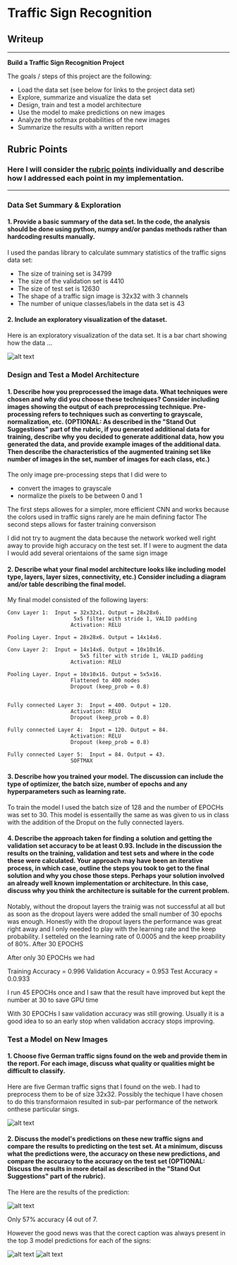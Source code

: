 # **Traffic Sign Recognition** 

## Writeup

---

**Build a Traffic Sign Recognition Project**

The goals / steps of this project are the following:
* Load the data set (see below for links to the project data set)
* Explore, summarize and visualize the data set
* Design, train and test a model architecture
* Use the model to make predictions on new images
* Analyze the softmax probabilities of the new images
* Summarize the results with a written report


[//]: # (Image References)

[image1]: ./examples/visualization.jpg "Visualization"
[image2]: ./examples/grayscale.jpg "Grayscaling"
[image3]: ./examples/random_noise.jpg "Random Noise"
[image4]: ./examples/placeholder.png "Traffic Sign 1"
[image5]: ./examples/placeholder.png "Traffic Sign 2"
[image6]: ./examples/placeholder.png "Traffic Sign 3"
[image7]: ./examples/placeholder.png "Traffic Sign 4"
[image8]: ./examples/placeholder.png "Traffic Sign 5"

## Rubric Points
### Here I will consider the [rubric points](https://review.udacity.com/#!/rubrics/481/view) individually and describe how I addressed each point in my implementation.  

---

### Data Set Summary & Exploration

#### 1. Provide a basic summary of the data set. In the code, the analysis should be done using python, numpy and/or pandas methods rather than hardcoding results manually.

I used the pandas library to calculate summary statistics of the traffic
signs data set:

* The size of training set is 34799
* The size of the validation set is 4410
* The size of test set is 12630
* The shape of a traffic sign image is 32x32 with 3 channels
* The number of unique classes/labels in the data set is 43

#### 2. Include an exploratory visualization of the dataset.

Here is an exploratory visualization of the data set. It is a bar chart showing how the data ...

![alt text](./TrainSetVisualization.png "Traiing Set Visualization")

### Design and Test a Model Architecture

#### 1. Describe how you preprocessed the image data. What techniques were chosen and why did you choose these techniques? Consider including images showing the output of each preprocessing technique. Pre-processing refers to techniques such as converting to grayscale, normalization, etc. (OPTIONAL: As described in the "Stand Out Suggestions" part of the rubric, if you generated additional data for training, describe why you decided to generate additional data, how you generated the data, and provide example images of the additional data. Then describe the characteristics of the augmented training set like number of images in the set, number of images for each class, etc.)

The only image pre-processing steps that I did were to

- convert the images to grayscale 
- normalize the pixels to be between 0 and 1

The first steps allowes for a simpler, more efficient CNN and works because the colors used in traffic signs rarely are he main defining factor
The second steps allows for faster training conversison


I did not try to augment the data because the network worked well right away to provide high accuracy on the test set.
If I were to augment the data I would add several orientaions of the same sign image



#### 2. Describe what your final model architecture looks like including model type, layers, layer sizes, connectivity, etc.) Consider including a diagram and/or table describing the final model.

My final model consisted of the following layers:

	Conv Layer 1:  Input = 32x32x1. Output = 28x28x6.
		 				 5x5 filter with stride 1, VALID padding
		  				Activation: RELU

	Pooling Layer. Input = 28x28x6. Output = 14x14x6.

	Conv Layer 2:  Input = 14x14x6. Output = 10x10x16.
		  			       5x5 filter with stride 1, VALID padding
		  				Activation: RELU

	Pooling Layer. Input = 10x10x16. Output = 5x5x16.
						Flattened to 400 nodes
						Dropout (keep_prob = 0.8)


	Fully connected Layer 3:  Input = 400. Output = 120.
						Activation: RELU
						Dropout (keep_prob = 0.8)

	Fully connected Layer 4:  Input = 120. Output = 84.
						Activation: RELU
						Dropout (keep_prob = 0.8)

	Fully connected Layer 5:  Input = 84. Output = 43.
						SOFTMAX
       					
       					


#### 3. Describe how you trained your model. The discussion can include the type of optimizer, the batch size, number of epochs and any hyperparameters such as learning rate.

To train the model I used the batch size of 128 and the number of EPOCHs was set to 30. This model is essentailly the  same as was given to us in class with the  addition of the Droput on the fully connected layers.

#### 4. Describe the approach taken for finding a solution and getting the validation set accuracy to be at least 0.93. Include in the discussion the results on the training, validation and test sets and where in the code these were calculated. Your approach may have been an iterative process, in which case, outline the steps you took to get to the final solution and why you chose those steps. Perhaps your solution involved an already well known implementation or architecture. In this case, discuss why you think the architecture is suitable for the current problem.


Notably, without the dropout layers the trainig was not successful at all but as soon as the dropout layers were added the small number of 30 epochs was enough.
Honestly with the dropout layers the performance was great right away and I only needed to play with the learning rate and the keep probability.
I setteled on the learning rate of 0.0005 and the keep proability of 80%. After 30 EPOCHS

After only 30 EPOCHs we had

Training Accuracy = 0.996
Validation Accuracy = 0.953
Test Accuracy = 0.0.933

I run 45 EPOCHs once and I saw that the result have improved but kept the  number at 30 to save GPU time

With 30 EPOCHs I saw  validation accuracy was still growing. Usually it is a good idea to so an early stop when validation accracy stops improving.



### Test a Model on New Images

#### 1. Choose five German traffic signs found on the web and provide them in the report. For each image, discuss what quality or qualities might be difficult to classify.

Here are five German traffic signs that I found on the web.
I had to preprocess them to be of size 32x32. Possibly the techique I have chosen to do this transformaion resulted in sub-par performance of the network onthese particular sings.

![alt text](./GermanSignsOffTheWeb.png "German Road Signs")


#### 2. Discuss the model's predictions on these new traffic signs and compare the results to predicting on the test set. At a minimum, discuss what the predictions were, the accuracy on these new predictions, and compare the accuracy to the accuracy on the test set (OPTIONAL: Discuss the results in more detail as described in the "Stand Out Suggestions" part of the rubric).

The 
Here are the results of the prediction:

![alt text](./ProducedGermanRoadSignsCaptions.png "Network produced these captions")

Only 57% accuracy (4 out of 7.

However the good news was that  the corect caption was always present in the top 3 model predictions for each of the signs:

![alt text](./Result1.png "")
![alt text](./Result2.png "")
